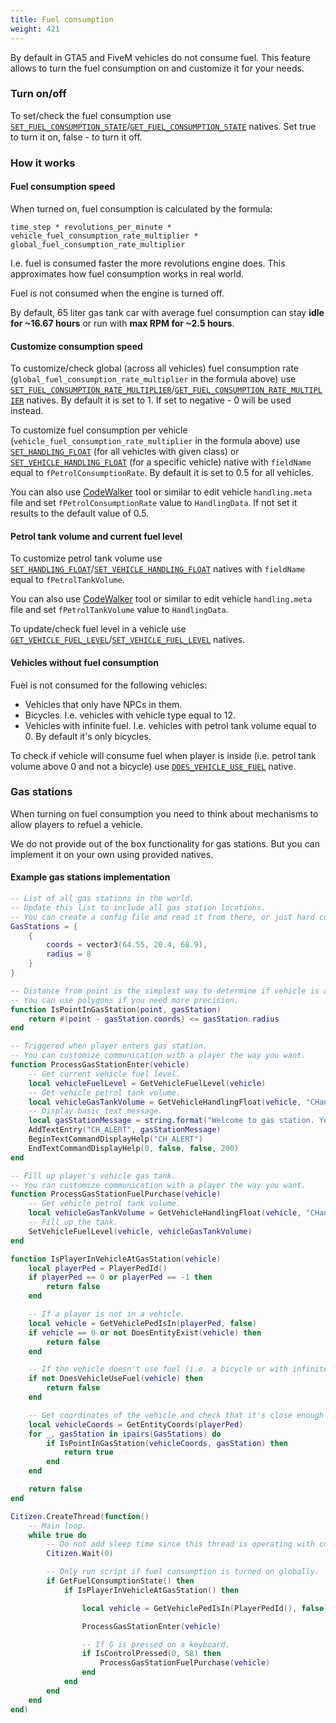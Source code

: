 ```yaml
---
title: Fuel consumption
weight: 421
---
```


By default in GTA5 and FiveM vehicles do not consume fuel. This feature allows to turn the fuel consumption on and customize it for your needs.

### Turn on/off

To set/check the fuel consumption use [`SET_FUEL_CONSUMPTION_STATE`](https://docs.fivem.net/natives/?_0x81DAD03E)/[`GET_FUEL_CONSUMPTION_STATE`](https://docs.fivem.net/natives/?_0xC66CD90C) natives. Set true to turn it on, false - to turn it off.

### How it works

#### Fuel consumption speed

When turned on, fuel consumption is calculated by the formula:

```
time_step * revolutions_per_minute * vehicle_fuel_consumption_rate_multiplier * global_fuel_consumption_rate_multiplier
```

I.e. fuel is consumed faster the more revolutions engine does. This approximates how fuel consumption works in real world.

Fuel is not consumed when the engine is turned off.

By default, 65 liter gas tank car with average fuel consumption can stay **idle for ~16.67 hours** or run with **max RPM for ~2.5 hours**.

#### Customize consumption speed

To customize/check global (across all vehicles) fuel consumption rate (`global_fuel_consumption_rate_multiplier` in the formula above) use [`SET_FUEL_CONSUMPTION_RATE_MULTIPLIER`](https://docs.fivem.net/natives/?_0x845F3E5C)/[`GET_FUEL_CONSUMPTION_RATE_MULTIPLIER`](https://docs.fivem.net/natives/?_0x5550BF9F) natives. By default it is set to 1. If set to negative - 0 will be used instead.

To customize fuel consumption per vehicle (`vehicle_fuel_consumption_rate_multiplier` in the formula above) use [`SET_HANDLING_FLOAT`](https://docs.fivem.net/natives/?_0x90DD01C) (for all vehicles with given class) or [`SET_VEHICLE_HANDLING_FLOAT`](https://docs.fivem.net/natives/?_0x488C86D2) (for a specific vehicle) native with `fieldName` equal to `fPetrolConsumptionRate`. By default it is set to 0.5 for all vehicles.

You can also use [CodeWalker](https://github.com/dexyfex/CodeWalker) tool or similar to edit vehicle `handling.meta` file and set `fPetrolConsumptionRate` value to `HandlingData`. If not set it results to the default value of 0.5.

#### Petrol tank volume and current fuel level

To customize petrol tank volume use [`SET_HANDLING_FLOAT`](https://docs.fivem.net/natives/?_0x90DD01C)/[`SET_VEHICLE_HANDLING_FLOAT`](https://docs.fivem.net/natives/?_0x488C86D2) natives with `fieldName` equal to `fPetrolTankVolume`.

You can also use [CodeWalker](https://github.com/dexyfex/CodeWalker) tool or similar to edit vehicle `handling.meta` file and set `fPetrolTankVolume` value to `HandlingData`.

To update/check fuel level in a vehicle use [`GET_VEHICLE_FUEL_LEVEL`](https://docs.fivem.net/natives/?_0x5F739BB8)/[`SET_VEHICLE_FUEL_LEVEL`](https://docs.fivem.net/natives/?_0xBA970511) natives.

#### Vehicles without fuel consumption

Fuel is not consumed for the following vehicles:

- Vehicles that only have NPCs in them.
- Bicycles. I.e. vehicles with vehicle type equal to 12.
- Vehicles with infinite fuel. I.e. vehicles with petrol tank volume equal to 0. By default it's only bicycles.

To check if vehicle will consume fuel when player is inside (i.e. petrol tank volume above 0 and not a bicycle) use [`DOES_VEHICLE_USE_FUEL`](https://docs.fivem.net/natives/?_0xEF30A696) native.

### Gas stations

When turning on fuel consumption you need to think about mechanisms to allow players to refuel a vehicle.

We do not provide out of the box functionality for gas stations. But you can implement it on your own using provided natives.

#### Example gas stations implementation

```lua
-- List of all gas stations in the world.
-- Update this list to include all gas station locations.
-- You can create a config file and read it from there, or just hard code as in this example.
GasStations = {
    {
        coords = vector3(64.55, 20.4, 68.9),  
        radius = 8
    }
}

-- Distance from point is the simplest way to determine if vehicle is at a gas station.
-- You can use polygons if you need more precision.
function IsPointInGasStation(point, gasStation)
    return #(point - gasStation.coords) <= gasStation.radius
end

-- Triggered when player enters gas station.
-- You can customize communication with a player the way you want.
function ProcessGasStationEnter(vehicle)
    -- Get current vehicle fuel level.
    local vehicleFuelLevel = GetVehicleFuelLevel(vehicle)
    -- Get vehicle petrol tank volume.
    local vehicleGasTankVolume = GetVehicleHandlingFloat(vehicle, "CHandlingData", "fPetrolTankVolume")
    -- Display basic text message.
    local gasStationMessage = string.format("Welcome to gas station. You have %.3f out of %.3f liters of fuel left. Press G to fill tank.", vehicleFuelLevel, vehicleGasTankVolume)
    AddTextEntry("CH_ALERT", gasStationMessage)
    BeginTextCommandDisplayHelp("CH_ALERT")
    EndTextCommandDisplayHelp(0, false, false, 200)
end

-- Fill up player's vehicle gas tank.
-- You can customize communication with a player the way you want.
function ProcessGasStationFuelPurchase(vehicle)
    -- Get vehicle petrol tank volume.
    local vehicleGasTankVolume = GetVehicleHandlingFloat(vehicle, "CHandlingData", "fPetrolTankVolume")
    -- Fill up the tank.
    SetVehicleFuelLevel(vehicle, vehicleGasTankVolume)
end

function IsPlayerInVehicleAtGasStation(vehicle)
    local playerPed = PlayerPedId()
    if playerPed == 0 or playerPed == -1 then
        return false
    end

    -- If a player is not in a vehicle.
    local vehicle = GetVehiclePedIsIn(playerPed, false)
    if vehicle == 0 or not DoesEntityExist(vehicle) then
        return false
    end

    -- If the vehicle doesn't use fuel (i.e. a bicycle or with infinite fuel).
    if not DoesVehicleUseFuel(vehicle) then
        return false
    end

    -- Get coordinates of the vehicle and check that it's close enough to any of the gas stations.
    local vehicleCoords = GetEntityCoords(playerPed)
    for _, gasStation in ipairs(GasStations) do
        if IsPointInGasStation(vehicleCoords, gasStation) then
            return true
        end
    end

    return false
end

Citizen.CreateThread(function()
    -- Main loop.
    while true do
        -- Do not add sleep time since this thread is operating with controls.
        Citizen.Wait(0)

        -- Only run script if fuel consumption is turned on globally.
        if GetFuelConsumptionState() then
            if IsPlayerInVehicleAtGasStation() then

                local vehicle = GetVehiclePedIsIn(PlayerPedId(), false)

                ProcessGasStationEnter(vehicle)

                -- If G is pressed on a keyboard.
                if IsControlPressed(0, 58) then
                    ProcessGasStationFuelPurchase(vehicle)
                end
            end
        end
    end
end)
```
